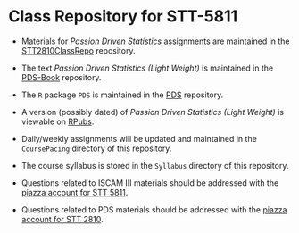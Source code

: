 # Class Repository for STT-5811

* Materials for *Passion Driven Statistics* assignments are maintained in the [STT2810ClassRepo](https://github.com/STAT-ATA-ASU/STT2810ClassRepo) repository.

* The text *Passion Driven Statistics (Light Weight)* is maintained in the [PDS-Book](https://github.com/alanarnholt/PDS-Book) repository.

* The `R` package `PDS` is maintained in the [PDS](https://github.com/alanarnholt/PDS) repository.

* A version (possibly dated) of *Passion Driven Statistics (Light Weight)* is viewable on [RPubs](https://rpubs.com/arnholt/97944).

* Daily/weekly assignments will be updated and maintained in the `CoursePacing` directory of this repository. 

* The course syllabus is stored in the `Syllabus` directory of this repository.

* Questions related to ISCAM III materials should be addressed with the [piazza account for STT 5811](https://piazza.com/class/ida59td3ddq3zi).

* Questions related to PDS materials should be addressed with the [piazza account for STT 2810](https://piazza.com/class/iaawd0uzg2193).


